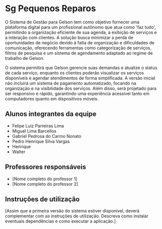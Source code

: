 # Sg Pequenos Reparos

  O Sistema de Gestão para Gelson tem como objetivo fornecer uma plataforma digital para um profissional autônomo que atua como 'faz tudo', permitindo a organização eficiente de sua agenda, a exibição de serviços e a interação com clientes. A solução busca minimizar a perda de oportunidades de negócio devido à falta de organização e dificuldades de comunicação, oferecendo ferramentas como categorização de serviços, filtros de pesquisa e um sistema de agendamento adaptado ao regime de trabalho de Gelson.

  O sistema permitirá que Gelson gerencie suas demandas e atualize o status de cada serviço, enquanto os clientes poderão visualizar os serviços disponíveis e agendar atendimentos de forma simplificada. A versão inicial não incluirá um sistema de pagamento automatizado, focando na organização e na visibilidade dos serviços. Além disso, será projetado para ser responsivo e rápido, garantindo uma experiência acessível tanto em computadores quanto em dispositivos móveis.

## Alunos integrantes da equipe

* Felipe Luiz Parreiras Lima
* Miguel Lima Barcellos
* Gabriel Pedrosa do Carmo Nonato
* Pedro Henrique Silva Vargas
* Henrique
* Walter

## Professores responsáveis

* [Nome completo do professor 1]
* [Nome completo do professor 2]

## Instruções de utilização

[Assim que a primeira versão do sistema estiver disponível, deverá complementar com as instruções de utilização. Descreva como instalar eventuais dependências e como executar a aplicação.]
